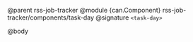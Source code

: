 @parent rss-job-tracker
@module {can.Component} rss-job-tracker/components/task-day <task-day>
@signature `<task-day>`

@body

## <task-day>

